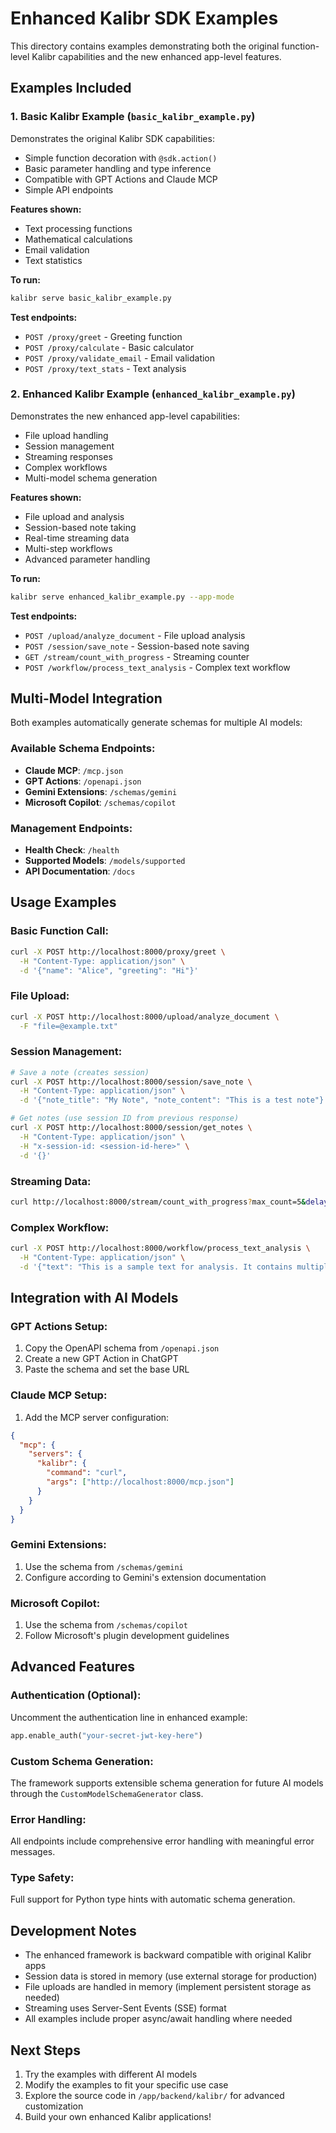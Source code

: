 # Enhanced Kalibr SDK Examples

This directory contains examples demonstrating both the original function-level Kalibr capabilities and the new enhanced app-level features.

## Examples Included

### 1. Basic Kalibr Example (`basic_kalibr_example.py`)
Demonstrates the original Kalibr SDK capabilities:
- Simple function decoration with `@sdk.action()`
- Basic parameter handling and type inference
- Compatible with GPT Actions and Claude MCP
- Simple API endpoints

**Features shown:**
- Text processing functions
- Mathematical calculations  
- Email validation
- Text statistics

**To run:**
```bash
kalibr serve basic_kalibr_example.py
```

**Test endpoints:**
- `POST /proxy/greet` - Greeting function
- `POST /proxy/calculate` - Basic calculator
- `POST /proxy/validate_email` - Email validation
- `POST /proxy/text_stats` - Text analysis

### 2. Enhanced Kalibr Example (`enhanced_kalibr_example.py`)
Demonstrates the new enhanced app-level capabilities:
- File upload handling
- Session management
- Streaming responses
- Complex workflows
- Multi-model schema generation

**Features shown:**
- File upload and analysis
- Session-based note taking
- Real-time streaming data
- Multi-step workflows
- Advanced parameter handling

**To run:**
```bash
kalibr serve enhanced_kalibr_example.py --app-mode
```

**Test endpoints:**
- `POST /upload/analyze_document` - File upload analysis
- `POST /session/save_note` - Session-based note saving
- `GET /stream/count_with_progress` - Streaming counter
- `POST /workflow/process_text_analysis` - Complex text workflow

## Multi-Model Integration

Both examples automatically generate schemas for multiple AI models:

### Available Schema Endpoints:
- **Claude MCP**: `/mcp.json`
- **GPT Actions**: `/openapi.json` 
- **Gemini Extensions**: `/schemas/gemini`
- **Microsoft Copilot**: `/schemas/copilot`

### Management Endpoints:
- **Health Check**: `/health`
- **Supported Models**: `/models/supported`
- **API Documentation**: `/docs`

## Usage Examples

### Basic Function Call:
```bash
curl -X POST http://localhost:8000/proxy/greet \
  -H "Content-Type: application/json" \
  -d '{"name": "Alice", "greeting": "Hi"}'
```

### File Upload:
```bash
curl -X POST http://localhost:8000/upload/analyze_document \
  -F "file=@example.txt"
```

### Session Management:
```bash
# Save a note (creates session)
curl -X POST http://localhost:8000/session/save_note \
  -H "Content-Type: application/json" \
  -d '{"note_title": "My Note", "note_content": "This is a test note"}'

# Get notes (use session ID from previous response)
curl -X POST http://localhost:8000/session/get_notes \
  -H "Content-Type: application/json" \
  -H "x-session-id: <session-id-here>" \
  -d '{}'
```

### Streaming Data:
```bash
curl http://localhost:8000/stream/count_with_progress?max_count=5&delay_seconds=1
```

### Complex Workflow:
```bash
curl -X POST http://localhost:8000/workflow/process_text_analysis \
  -H "Content-Type: application/json" \
  -d '{"text": "This is a sample text for analysis. It contains multiple sentences and words for testing the workflow capabilities."}'
```

## Integration with AI Models

### GPT Actions Setup:
1. Copy the OpenAPI schema from `/openapi.json`
2. Create a new GPT Action in ChatGPT
3. Paste the schema and set the base URL

### Claude MCP Setup:
1. Add the MCP server configuration:
```json
{
  "mcp": {
    "servers": {
      "kalibr": {
        "command": "curl",
        "args": ["http://localhost:8000/mcp.json"]
      }
    }
  }
}
```

### Gemini Extensions:
1. Use the schema from `/schemas/gemini`
2. Configure according to Gemini's extension documentation

### Microsoft Copilot:
1. Use the schema from `/schemas/copilot`  
2. Follow Microsoft's plugin development guidelines

## Advanced Features

### Authentication (Optional):
Uncomment the authentication line in enhanced example:
```python
app.enable_auth("your-secret-jwt-key-here")
```

### Custom Schema Generation:
The framework supports extensible schema generation for future AI models through the `CustomModelSchemaGenerator` class.

### Error Handling:
All endpoints include comprehensive error handling with meaningful error messages.

### Type Safety:
Full support for Python type hints with automatic schema generation.

## Development Notes

- The enhanced framework is backward compatible with original Kalibr apps
- Session data is stored in memory (use external storage for production)
- File uploads are handled in memory (implement persistent storage as needed)
- Streaming uses Server-Sent Events (SSE) format
- All examples include proper async/await handling where needed

## Next Steps

1. Try the examples with different AI models
2. Modify the examples to fit your specific use case
3. Explore the source code in `/app/backend/kalibr/` for advanced customization
4. Build your own enhanced Kalibr applications!